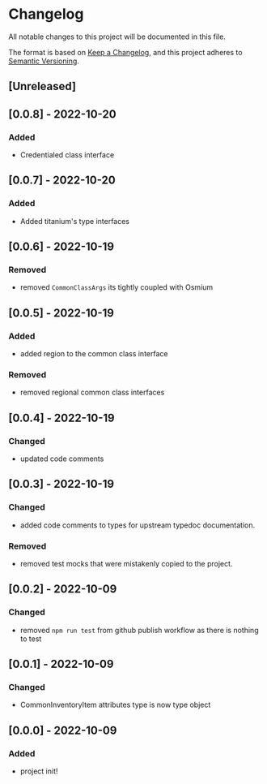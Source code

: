 # Changelog

All notable changes to this project will be documented in this file.

The format is based on [Keep a Changelog](https://keepachangelog.com/en/1.0.0/),
and this project adheres to [Semantic Versioning](https://semver.org/spec/v2.0.0.html).

## [Unreleased]

## [0.0.8] - 2022-10-20

### Added

- Credentialed class interface

## [0.0.7] - 2022-10-20

### Added

- Added titanium's type interfaces

## [0.0.6] - 2022-10-19

### Removed

- removed `CommonClassArgs` its tightly coupled with Osmium

## [0.0.5] - 2022-10-19

### Added

- added region to the common class interface

### Removed

- removed regional common class interfaces

## [0.0.4] - 2022-10-19

### Changed

- updated code comments

## [0.0.3] - 2022-10-19

### Changed

- added code comments to types for upstream typedoc documentation.

### Removed

- removed test mocks that were mistakenly copied to the project.

## [0.0.2] - 2022-10-09

### Changed

- removed `npm run test` from github publish workflow as there is nothing to test

## [0.0.1] - 2022-10-09

### Changed

- CommonInventoryItem attributes type is now type object

## [0.0.0] - 2022-10-09

### Added

- project init!
